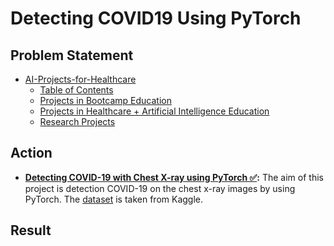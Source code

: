 # Detecting COVID19 Using PyTorch 

## Problem Statement 

- [AI-Projects-for-Healthcare](#ai-projects-for-healthcare)
  - [Table of Contents](#table-of-contents)
  - [Projects in Bootcamp Education](#projects-in-bootcamp-education)
  - [Projects in Healthcare + Artificial Intelligence Education](#projects-in-healthcare--artificial-intelligence-education)
  - [Research Projects](#research-projects)

## Action 


- **[Detecting COVID-19 with Chest X-ray using PyTorch ✅](https://github.com/edaaydinea/AI-Projects-for-Healthcare/blo/731619a7f8e041059d15832d56c1ca1df540a221/Detecting%20COVID-19%20with%20Chest%20X-Ray%20using%20PyTorch/Detecting%20COVID-19%20with%20Chest%20X-Ray%20using%20PyTorch.ipynb):** The aim of this project is detection
  COVID-19 on the chest x-ray images by using PyTorch. The [dataset](https://www.kaggle.com/datasets/tawsifurrahman/covid19-radiography-database) is taken from Kaggle.

## Result


